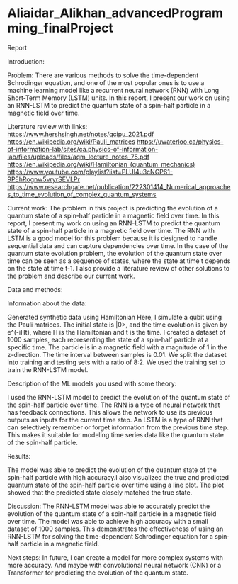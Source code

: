 # Aliaidar_Alikhan_advancedProgramming_finalProject

Report

Introduction:

Problem:
There are various methods to solve the time-dependent Schrodinger equation, and one of the most popular ones is to use a machine learning model like a recurrent neural network (RNN) with Long Short-Term Memory (LSTM) units. In this report, I present our work on using an RNN-LSTM to predict the quantum state of a spin-half particle in a magnetic field over time.
        
Literature review with links:
        https://www.hershsingh.net/notes/qcipu_2021.pdf
        https://en.wikipedia.org/wiki/Pauli_matrices
        https://uwaterloo.ca/physics-of-information-lab/sites/ca.physics-of-information-lab/files/uploads/files/aqm_lecture_notes_75.pdf
        https://en.wikipedia.org/wiki/Hamiltonian_(quantum_mechanics)
        https://www.youtube.com/playlist?list=PLUl4u3cNGP61-9PEhRognw5vryrSEVLPr https://www.researchgate.net/publication/222301414_Numerical_approaches_to_time_evolution_of_complex_quantum_systems
        
Current work:
The problem in this project is predicting the evolution of a quantum state of a spin-half particle in a                                                             magnetic field over time. In this report, I present my work on using an RNN-LSTM to predict the quantum state of a spin-half particle in a magnetic field over time. The RNN with LSTM is a good model for this problem because it is designed to handle sequential data and can capture dependencies over time. In the case of the quantum state evolution problem, the evolution of the quantum state over time can be seen as a sequence of states, where the state at time t depends on the state at time t-1. I also provide a literature review of other solutions to the problem and describe our current work.

Data and methods:

Information about the data:

Generated synthetic data using Hamiltonian Here, I simulate a qubit using the Pauli matrices. The initial state is |0>, and the time evolution is given by e^(-iHt), where H is the Hamiltonian and t is the time. I created a dataset of 1000 samples, each representing the state of a spin-half particle at a specific time. The particle is in a magnetic field with a magnitude of 1 in the z-direction. The time interval between samples is 0.01. We split the dataset into training and testing sets with a ratio of 8:2. We used the training set to train the RNN-LSTM model.
    
Description of the ML models you used with some theory: 
    
I used the RNN-LSTM model to predict the evolution of the quantum state of the spin-half particle over time. The RNN is a type of neural network that has feedback connections. This allows the network to use its previous outputs as inputs for the current time step. An LSTM is a type of RNN that can selectively remember or forget information from the previous time step. This makes it suitable for modeling time series data like the quantum state of the spin-half particle.
    
Results:
        
The model was able to predict the evolution of the quantum state of the spin-half particle with high accuracy.I also visualized the true and predicted quantum state of the spin-half particle over time using a line plot. The plot showed that the predicted state closely matched the true state.
    
Discussion:
The RNN-LSTM model was able to accurately predict the evolution of the quantum state of a spin-half particle in a magnetic field over time. The model was able to achieve high accuracy with a small dataset of 1000 samples. This demonstrates the effectiveness of using an RNN-LSTM for solving the time-dependent Schrodinger equation for a spin-half particle in a magnetic field.
    
Next steps:
In future, I can create a model for more complex systems with more accuracy. And maybe with convolutional neural network (CNN) or a Transformer for predicting the evolution of the quantum state.
